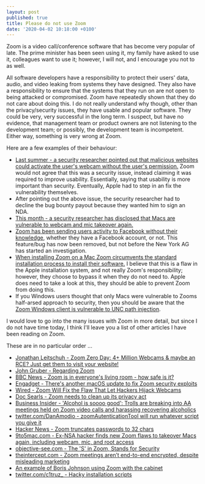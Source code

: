 ```yaml
---
layout: post
published: true
title: Please do not use Zoom
date: '2020-04-02 10:18:00 +0100'
---
```


Zoom is a video call/conference software that has become very popular of late. The prime minister has been seen using it, my family have asked to use it, colleagues want to use it; however, I will not, and I encourage you not to as well.

All software developers have a responsibility to protect their users' data, audio, and video leaking from systems they have designed. They also have a responsibility to ensure that the systems that they run on are not open to being attacked or compromised. Zoom have repeatedly shown that they do not care about doing this. I do not really understand why though, other than the privacy/security issues, they have usable and popular software. They could be very, very successful in the long term. I suspect, but have no evidence, that management team or product owners are not listening to the development team; or possibly, the development team is incompetent. Either way, something is very wrong at Zoom.

Here are a few examples of their behaviour:

* [Last summer - a security researcher pointed out that malicious websites could activate the user's webcam without the user's permission.](https://medium.com/bugbountywriteup/zoom-zero-day-4-million-webcams-maybe-an-rce-just-get-them-to-visit-your-website-ac75c83f4ef5) Zoom would not agree that this was a security issue, instead claiming it was required to improve usability. Essentially, saying that usability is more important than security. Eventually, Apple had to step in an fix the vulnerability themselves.
* After pointing out the above issue, the security researcher had to decline the bug bounty payout because they wanted him to sign an NDA.
* [This month - a security researcher has disclosed that Macs are vulnerable to webcam and mic takeover again.](https://9to5mac.com/2020/04/01/new-zoom-bugs-takeover-macs-cam-mic-root/)
* [Zoom has been sending users activity to Facebook without their knowledge](https://9to5mac.com/2020/03/27/zoom-ios-app/), whether they have a Facebook account, or not. This feature/bug has now been removed, but not before the New York AG has started an investigation.
* [When installing Zoom on a Mac Zoom circumvents the standard installation process to install their software.](https://twitter.com/c1truz_/status/1244737672930824193) I believe that this is a flaw in the Apple installation system, and not really Zoom's responsibility; however, they choose to bypass it when they do not need to. Apple does need to take a look at this, they should be able to prevent Zoom from doing this.
* If you Windows users thought that only Macs were vulnerable to Zooms half-arsed approach to security, then you should be aware that the [Zoom Windows client is vulnerable to UNC path injection](https://www.bleepingcomputer.com/news/security/zoom-lets-attackers-steal-windows-credentials-run-programs-via-unc-links/).

I would love to go into the many issues with Zoom in more detail, but since I do not have time today, I think I'll leave you a list of other articles I have been reading on Zoom.

These are in no particular order ...

* [Jonathan Leitschuh - Zoom Zero Day: 4+ Million Webcams & maybe an RCE? Just get them to visit your website!](https://medium.com/bugbountywriteup/zoom-zero-day-4-million-webcams-maybe-an-rce-just-get-them-to-visit-your-website-ac75c83f4ef5)
* [John Gruber - Regarding Zoom](https://daringfireball.net/2020/03/regarding_zoom)
* [BBC News - Zoom is in everyone's living room - how safe is it?](https://www.bbc.co.uk/news/technology-52033217)
* [Engadget - There's another macOS update to fix Zoom security exploits](https://www.engadget.com/2019-07-16-macos-security-update-zoom-ringcenter-zhumu.html?guccounter=1&guce_referrer=aHR0cHM6Ly93d3cuZ29vZ2xlLmNvbS8&guce_referrer_sig=AQAAAH1oUyIdytMtBUO1YuLKEn95bAHccYVFfhJYRLSv4A0NUI-Rj4msloKqN9R1yBzqZ32IvDkZzPzQ7b-8VbZdzLfXdHLoBsscUDx950YLmVlJSh-FiRs0erEqFh65Mew4puzFROKR6Hvrt82j4ASNVKF0dPt7KtvlKaQT0J1gEjMx)
* [Wired - Zoom Will Fix the Flaw That Let Hackers Hijack Webcams](https://www.wired.com/story/zoom-flaw-web-server-fix/)
* [Doc Searls - Zoom needs to clean up its privacy act](https://blogs.harvard.edu/doc/2020/03/27/zoom/)
* [Business Insider - 'Alcohol is soooo good': Trolls are breaking into AA meetings held on Zoom video calls and harassing recovering alcoholics](https://www.businessinsider.com/aa-intergroup-meetings-zoom-bombing-trolls-alcoholics-anonymous-2020-3?r=US&IR=T)
* [twitter.com/DanAmodio - zoomAutenticationTool will run whatever script you give it](https://twitter.com/DanAmodio/status/1245329512889487361)
* [Hacker News - Zoom truncates passwords to 32 chars](https://news.ycombinator.com/item?id=22749706)
* [9to5mac.com - Ex-NSA hacker finds new Zoom flaws to takeover Macs again, including webcam, mic, and root access](https://9to5mac.com/2020/04/01/new-zoom-bugs-takeover-macs-cam-mic-root/)
* [objective-see.com - The 'S' in Zoom, Stands for Security](https://objective-see.com/blog/blog_0x56.html)
* [theintercept.com - Zoom meetings aren’t end-to-end encrypted, despite misleading marketing](https://theintercept.com/2020/03/31/zoom-meeting-encryption/)
* [An example of Boris Johnson using Zoom with the cabinet](https://mobile.twitter.com/borisjohnson/status/1244985949534199808)
* [twitter.com/c1truz_ - Hacky installation scripts](https://twitter.com/c1truz_/status/1244737672930824193)
